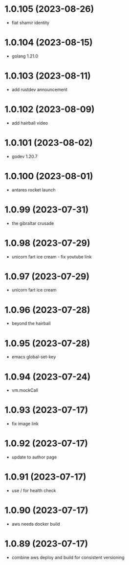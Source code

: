 # 1.0.105 (2023-08-26)

* fiat shamir identity

# 1.0.104 (2023-08-15)

* golang 1.21.0

# 1.0.103 (2023-08-11)

* add rustdev announcement

# 1.0.102 (2023-08-09)

* add hairball video

# 1.0.101 (2023-08-02)

* godev 1.20.7

# 1.0.100 (2023-08-01)

* antares rocket launch

# 1.0.99 (2023-07-31)

* the gibraltar crusade

# 1.0.98 (2023-07-29)

* unicorn fart ice cream - fix youtube link

# 1.0.97 (2023-07-29)

* unicorn fart ice cream

# 1.0.96 (2023-07-28)

* beyond the hairball

# 1.0.95 (2023-07-28)

* emacs global-set-key

# 1.0.94 (2023-07-24)

* vm.mockCall

# 1.0.93 (2023-07-17)

* fix image link

# 1.0.92 (2023-07-17)

* update to author page

# 1.0.91 (2023-07-17)

* use / for health check

# 1.0.90 (2023-07-17) 

* aws needs docker build

# 1.0.89 (2023-07-17) 

* combine aws deploy and build for consistent versioning

